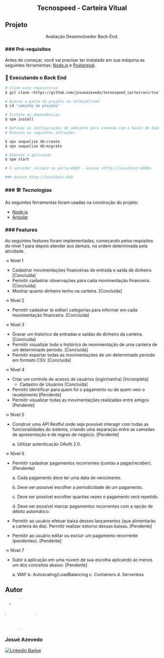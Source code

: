 <h2 align="center">Tecnospeed - Carteira Vitual</h2>

## Projeto
<p align="center">Avaliação Desenvolvedor Back-End.</p>

<h3 id="requisitos">### Pré-requisitos</h3>

Antes de começar, você vai precisar ter instalado em sua máquina as seguintes ferramentas:
[Node.js](https://nodejs.org/en/) e [Postgresql](https://www.postgresql.org/). 

### 🎲 Executando o Back End 

```bash
# Clone este repositório
$ git clone <https://github.com/josueazevedo/tecnospeed_carteiravirtual>

# Acesse a pasta do projeto no terminal/cmd
$ cd 'caminho do projeto'

# Instale as dependências
$ npm install

# Definas as configurações do ambiente para conexão com o banco de dados no arquivo '.env'
# Execute as seguintes intruções 

$ npx sequelize db:create  
$ npx sequelize db:migrate

# Execute a aplicação
$ npm start

# O servidor inciará na porta:4000 - acesse <http://localhost:4000>

### Acesse http://localhost:420
```

<h3 id="tecnologias"> ### 🛠 Tecnologias </h3>

As seguintes ferramentas foram usadas na construção do projeto:

- [Node.js](https://nodejs.org/en/)
- [Angular](https://angular.io/)

<h3 id="tecnologias"> ### Features </h3>

As seguintes features foram implementadas, começando pelos requisitos do nível 1 para depois atender aos demais, na ordem determinada pela atividade.

-> Nível 1
-  Cadastrar movimentações financeiras de entrada e saída de dinheiro. [Concluída]
-  Permitir cadastrar observações para cada movimentação financeira.  [Concluída]
-  Mostrar quanto dinheiro tenho na carteira. [Concluída]

-> Nível 2 
-  Permitir cadastrar (e editar) categorias para informar em cada movimentação financeira.  [Concluída]

->  Nível 3
-  Gravar um histórico de entradas e saídas de dinheiro da carteira.  [Concluída]
-  Permitir visualizar todo o histórico de movimentação de uma carteira de um determinado período.  [Concluída]
-  Permitir exportar todas as movimentações de um determinado período em formato CSV.  [Concluída]

->  Nível 4
-  Criar um controle de acesso de usuários (login/senha) [Incompleta]
   -  Cadastro de Usuários  [Concluída]
-  Permitir identificar para quem foi o pagamento ou de quem veio o recebimento [Pendente]
-  Permitir visualizar todas as movimentações realizadas entre amigos [Pendente]

->  Nível 5
-  Construir uma API Restful onde seja possível interagir com todas as funcionalidades do sistema, criando uma separação entre as camadas de apresentação e de regras de negócio. [Pendente]

   a. Utilizar autenticação OAuth 2.0. 
  
->  Nível 6
- Permitir cadastrar pagamentos recorrentes (contas a pagar/receber). [Pendente]

  a. Cada pagamento deve ter uma data de vencimento. 
  
  b. Deve ser possível escolher a periodicidade de um pagamento. 
  
  c. Deve ser possível escolher quantas vezes o pagamento será repetido. 
  
  d. Deve ser possível marcar pagamentos recorrentes com a opção de  débito automático. 
  
- Permitir ao usuário efetuar baixa desses lançamentos (que alimentarão a carteira do dia). Permitir realizar estorno dessas baixas. [Pendente]
- Permitir ao usuário editar ou excluir um pagamento recorrente (pendentes).  [Pendente]

->  Nível 7
- Subir a aplicação em uma nuvem de sua escolha aplicando ao menos um dos conceitos abaixo:  [Pendente]

  a. WAF 
  b. Autoscaling/LoadBalancing 
  c. Containers 
  d. Serverless 

<div>
<h2 id="autor">Autor </h2>
 <img style="border-radius: 50%;" src="https://media-exp1.licdn.com/dms/image/C4D03AQHEg18Ma1jVxQ/profile-displayphoto-shrink_200_200/0/1595351291772?e=1628121600&v=beta&t=ywGWHY4XWyXGnYtcCeXRDwFhQw1O2iWAYUH3MTl66-k" width="100px;" alt=""/>
 <h3><b>Josué Azevedo</b></h3>

[![Linkedin Badge](https://img.shields.io/badge/-Josue-blue?style=flat-square&logo=Linkedin&logoColor=white&link=https://www.linkedin.com/in/tgmarinho/)](https://www.linkedin.com/in/josu%C3%A9-azevedo-14449bbb/) 
